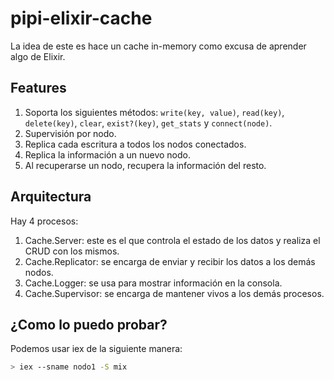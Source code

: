 # pipi-elixir-cache

La idea de este es hace un cache in-memory como excusa de aprender algo de Elixir.

## Features

1. Soporta los siguientes métodos: `write(key, value)`, `read(key)`, `delete(key)`, `clear`, `exist?(key)`, `get_stats` y `connect(node)`.
2. Supervisión por nodo.
3. Replica cada escritura a todos los nodos conectados.
4. Replica la información a un nuevo nodo.
5. Al recuperarse un nodo, recupera la información del resto.

## Arquitectura

Hay 4 procesos:

1. Cache.Server: este es el que controla el estado de los datos y realiza el CRUD con los mismos.
2. Cache.Replicator: se encarga de enviar y recibir los datos a los demás nodos.
3. Cache.Logger: se usa para mostrar información en la consola.
4. Cache.Supervisor: se encarga de mantener vivos a los demás procesos.

## ¿Como lo puedo probar?

Podemos usar iex de la siguiente manera:

``` bash
> iex --sname nodo1 -S mix
```


